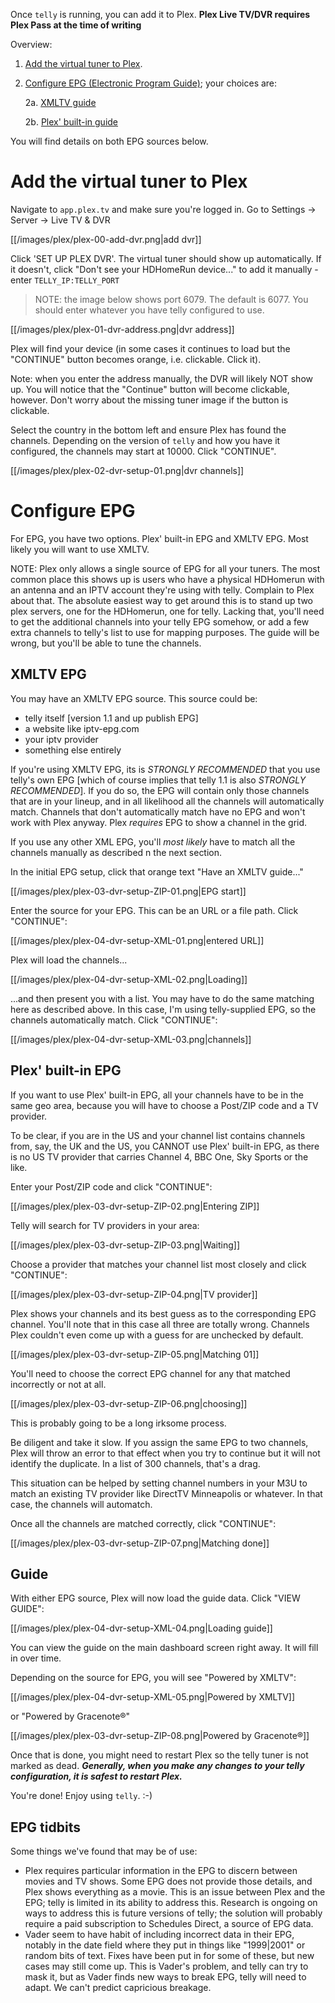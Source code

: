 Once `telly` is running, you can add it to Plex. **Plex Live TV/DVR requires Plex Pass at the time of writing**

Overview:
1. [Add the virtual tuner to Plex](https://github.com/tellytv/telly/wiki/Adding-Telly-to-Plex/#add-the-virtual-tuner-to-plex).

2. [Configure EPG (Electronic Program Guide)](https://github.com/tellytv/telly/wiki/Adding-Telly-to-Plex/#configure-epg); your choices are:

   2a. [XMLTV guide](https://github.com/tellytv/telly/wiki/Adding-Telly-to-Plex/#xmltv-epg)

   2b. [Plex' built-in guide](https://github.com/tellytv/telly/wiki/Adding-Telly-to-Plex/#plex-built-in-epg)

You will find details on both EPG sources below.

# Add the virtual tuner to Plex

Navigate to `app.plex.tv` and make sure you're logged in. Go to Settings -> Server -> Live TV & DVR

[[/images/plex/plex-00-add-dvr.png|add dvr]]


Click 'SET UP PLEX DVR'. The virtual tuner should show up automatically.  If it doesn't, click "Don't see your HDHomeRun device..." to add it manually - enter `TELLY_IP:TELLY_PORT`

>NOTE: the image below shows port 6079.  The default is 6077.  You should enter whatever you have telly configured to use.

[[/images/plex/plex-01-dvr-address.png|dvr address]]

Plex will find your device (in some cases it continues to load but the "CONTINUE" button becomes orange, i.e. clickable. Click it).

Note: when you enter the address manually, the DVR will likely NOT show up.  You will notice that the "Continue" button will become clickable, however.  Don't worry about the missing tuner image if the button is clickable.

Select the country in the bottom left and ensure Plex has found the channels. Depending on the version of `telly` and how you have it configured, the channels may start at 10000. Click "CONTINUE".

[[/images/plex/plex-02-dvr-setup-01.png|dvr channels]]

# Configure EPG

For EPG, you have two options.  Plex' built-in EPG and XMLTV EPG.  Most likely you will want to use XMLTV.

NOTE: Plex only allows a single source of EPG for all your tuners.  The most common place this shows up is users who have a physical HDHomerun with an antenna and an IPTV account they're using with telly.  Complain to Plex about that.  The absolute easiest way to get around this is to stand up two plex servers, one for the HDHomerun, one for telly.  Lacking that, you'll need to get the additional channels into your telly EPG somehow, or add a few extra channels to telly's list to use for mapping purposes.  The guide will be wrong, but you'll be able to tune the channels.

## XMLTV EPG

You may have an XMLTV EPG source.  This source could be:
* telly itself [version 1.1 and up publish EPG]
* a website like iptv-epg.com
* your iptv provider
* something else entirely

If you're using XMLTV EPG, its is *STRONGLY RECOMMENDED* that you use telly's own EPG [which of course implies that telly 1.1 is also *STRONGLY RECOMMENDED*].  If you do so, the EPG will contain only those channels that are in your lineup, and in all likelihood all the channels will automatically match.  Channels that don't automatically match have no EPG and won't work with Plex anyway.  Plex *requires* EPG to show a channel in the grid.

If you use any other XML EPG, you'll *most likely* have to match all the channels manually as described n the next section.

In the initial EPG setup, click that orange text "Have an XMLTV guide..."

[[/images/plex/plex-03-dvr-setup-ZIP-01.png|EPG start]]


Enter the source for your EPG.  This can be an URL or a file path.  Click "CONTINUE":

[[/images/plex/plex-04-dvr-setup-XML-01.png|entered URL]]


Plex will load the channels...

[[/images/plex/plex-04-dvr-setup-XML-02.png|Loading]]


...and then present you with a list.  You may have to do the same matching here as described above.  In this case, I'm using telly-supplied EPG, so the channels automatically match.  Click "CONTINUE":

[[/images/plex/plex-04-dvr-setup-XML-03.png|channels]]

## Plex' built-in EPG

If you want to use Plex' built-in EPG, all your channels have to be in the same geo area, because you will have to choose a Post/ZIP code and a TV provider.

To be clear, if you are in the US and your channel list contains channels from, say, the UK and the US, you CANNOT use Plex' built-in EPG, as there is no US TV provider that carries Channel 4, BBC One, Sky Sports or the like.

Enter your Post/ZIP code and click "CONTINUE":

[[/images/plex/plex-03-dvr-setup-ZIP-02.png|Entering ZIP]]


Telly will search for TV providers in your area:

[[/images/plex/plex-03-dvr-setup-ZIP-03.png|Waiting]]


Choose a provider that matches your channel list most closely and click "CONTINUE":

[[/images/plex/plex-03-dvr-setup-ZIP-04.png|TV provider]]


Plex shows your channels and its best guess as to the corresponding EPG channel.  You'll note that in this case all three are totally wrong.  Channels Plex couldn't even come up with a guess for are unchecked by default.

[[/images/plex/plex-03-dvr-setup-ZIP-05.png|Matching 01]]


You'll need to choose the correct EPG channel for any that matched incorrectly or not at all.

[[/images/plex/plex-03-dvr-setup-ZIP-06.png|choosing]]


This is probably going to be a long irksome process.

Be diligent and take it slow.  If you assign the same EPG to two channels, Plex will throw an error to that effect when you try to continue but it will not identify the duplicate.  In a list of 300 channels, that's a drag.

This situation can be helped by setting channel numbers in your M3U to match an existing TV provider like DirectTV Minneapolis or whatever.  In that case, the channels will automatch.

Once all the channels are matched correctly, click "CONTINUE":

[[/images/plex/plex-03-dvr-setup-ZIP-07.png|Matching done]]

## Guide

With either EPG source, Plex will now load the guide data.  Click "VIEW GUIDE":

[[/images/plex/plex-04-dvr-setup-XML-04.png|Loading guide]]


You can view the guide on the main dashboard screen right away.  It will fill in over time.

Depending on the source for EPG, you will see "Powered by XMLTV":

[[/images/plex/plex-04-dvr-setup-XML-05.png|Powered by XMLTV]]


or "Powered by Gracenote®"

[[/images/plex/plex-03-dvr-setup-ZIP-08.png|Powered by Gracenote®]]


Once that is done, you might need to restart Plex so the telly tuner is not marked as dead.  _**Generally, when you make any changes to your telly configuration, it is safest to restart Plex.**_

You're done! Enjoy using `telly`. :-)

## EPG tidbits

Some things we've found that may be of use:

* Plex requires particular information in the EPG to discern between movies and TV shows.  Some EPG does not provide those details, and Plex shows everything as a movie.  This is an issue between Plex and the EPG; telly is limited in its ability to address this.  Research is ongoing on ways to address this is future versions of telly; the solution will probably require a paid subscription to Schedules Direct, a source of EPG data.
* Vader seem to have habit of including incorrect data in their EPG, notably in the date field where they put in things like "1999|2001" or random bits of text.  Fixes have been put in for some of these, but new cases may still come up.  This is Vader's problem, and telly can try to mask it, but as Vader finds new ways to break EPG, telly will need to adapt.  We can't predict capricious breakage.